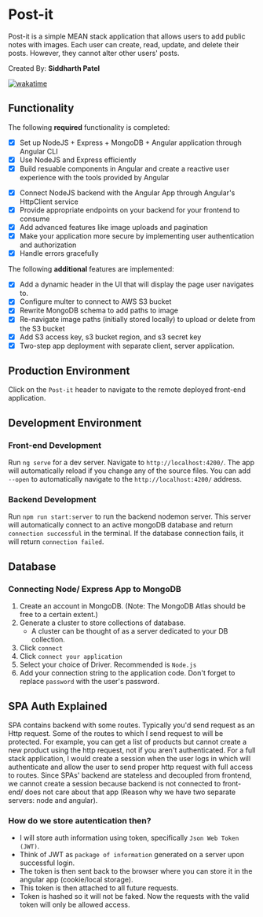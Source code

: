 # Post-it

Post-it is a simple MEAN stack application that allows users to add public notes with images. Each user can create, read, update, and delete their posts. However, they cannot alter other users' posts.

Created By: <b> Siddharth Patel </b>

[![wakatime](https://wakatime.com/badge/user/1b6035ce-66c3-490e-bccd-740880a46a30/project/cdb977e1-2f3c-4ac7-b6cf-f1c5a8dfe6a4.svg)](https://wakatime.com/badge/user/1b6035ce-66c3-490e-bccd-740880a46a30/project/cdb977e1-2f3c-4ac7-b6cf-f1c5a8dfe6a4)

## Functionality

The following <b>required</b> functionality is completed:

* [x] Set up NodeJS + Express + MongoDB + Angular application through Angular CLI
* [x] Use NodeJS and Express efficiently
* [x] Build resuable components in Angular and create a reactive user experience with the tools provided by Angular
- [x] Connect NodeJS backend with the Angular App through Angular's HttpClient service
- [x] Provide appropriate endpoints on your backend for your frontend to consume
- [x] Add advanced features like image uploads and pagination
- [x] Make your application more secure by implementing user authentication and authorization
- [x] Handle errors gracefully

The following <b>additional</b> features are implemented:

- [x] Add a dynamic header in the UI that will display the page user navigates to.
- [x] Configure multer to connect to AWS S3 bucket
- [x] Rewrite MongoDB schema to add paths to image
- [x] Re-navigate image paths (initially stored locally) to upload or delete from the S3 bucket
- [x] Add S3 access key, s3 bucket region, and s3 secret key
- [x] Two-step app deployment with separate client, server application.

## Production Environment

Click on the `Post-it` header to navigate to the remote deployed front-end application.

## Development Environment

### Front-end Development

Run `ng serve` for a dev server. Navigate to `http://localhost:4200/`. The app will automatically reload if you change any of the source files.
You can add `--open` to automatically navigate to the `http://localhost:4200/` address.

### Backend Development

Run `npm run start:server` to run the backend nodemon server.
This server will automatically connect to an active mongoDB database and return `connection successful` in the terminal.
If the database connection fails, it will return `connection failed`.

## Database

### Connecting Node/ Express App to MongoDB

1. Create an account in MongoDB. (Note: The MongoDB Atlas should be free to a certain extent.)
2. Generate a cluster to store collections of database.
   - A cluster can be thought of as a server dedicated to your DB collection.
3. Click `connect`
4. Click `connect your application`
5. Select your choice of Driver. Recommended is `Node.js`
6. Add your connection string to the application code. Don't forget to replace `password` with the user's password.

## SPA Auth Explained

SPA contains backend with some routes. Typically you'd send request as an Http request. Some of the routes to which I send request to will be protected. For example, you can get a list of products but cannot create a new product using the http request, not if you aren't authenticated. For a full stack application, I would create a session when the user logs in which will authenticate and allow the user to send proper http request with full access to routes. Since SPAs' backend are stateless and decoupled from frontend, we cannot create a session because backend is not connected to front-end/ does not care about that app (Reason why we have two separate servers: node and angular).

### How do we store autentication then?

- I will store auth information using token, specifically `Json Web Token (JWT)`.
- Think of JWT as `package of information` generated on a server upon successful login.
- The token is then sent back to the browser where you can store it in the angular app (cookie/local storage).
- This token is then attached to all future requests.
- Token is hashed so it will not be faked. Now the requests with the valid token will only be allowed access.
